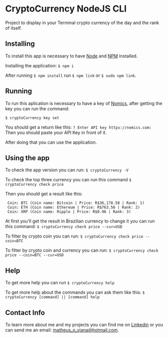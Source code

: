 # CryptoCurrency NodeJS CLI

Project to display in your Terminal crypto currency of the day and the rank of itself.

## Installing

To install this app is necessary to have [Node](https://nodejs.org/en/) and [NPM](https://www.npmjs.com/get-npm) installed.

Installing the application:
`$ npm i`

After running `$ npm install` run `$ npm link` or `$ sudo npm link`.

## Running

To run this aplication is necessary to have a key of [Nomics](https://nomics.com), after getting the key you can run the command:

`$ cryptoCurrency key set`

You should get a return like this:
`? Enter API key https://nomics.com:`
Then you should paste your API Key in front of it.

After doing that you can use the application.

## Using the app

To check the app version you can run:
`$ cryptoCurrency -V`

To check the top three currency you can run this command
`$ cryptoCurrency check price`

Then you should get a result like this:

```
 Coin: BTC (Coin name: Bitcoin | Price: R$36,178.58 | Rank: 1)
 Coin: ETH (Coin name: Ethereum | Price: R$763.56 | Rank: 2)
 Coin: XRP (Coin name: Ripple | Price: R$0.96 | Rank: 3)
```

At first you'll get the result in Brazilian currency to change it you can run this command:
`$ cryptoCurrency check price --cur=USD`

To filter by crypto coin you can run:
`$ cryptoCurrency check price --coin=BTC`

To filter by crypto coin and currency you can run:
`$ cryptoCurrency check price --coin=BTC --cur=USD`

## Help

To get more help you can run `$ cryptoCurrency help`

To get more help about the commands you can ask them like this: `$ cryptoCurrency [command] || [command] help`

## Contact Info

To learn more about me and my projects you can find me on [Linkedin](https://www.linkedin.com/in/matheusviana) or you can send me an email: matheus_o_viana@hotmail.com.

